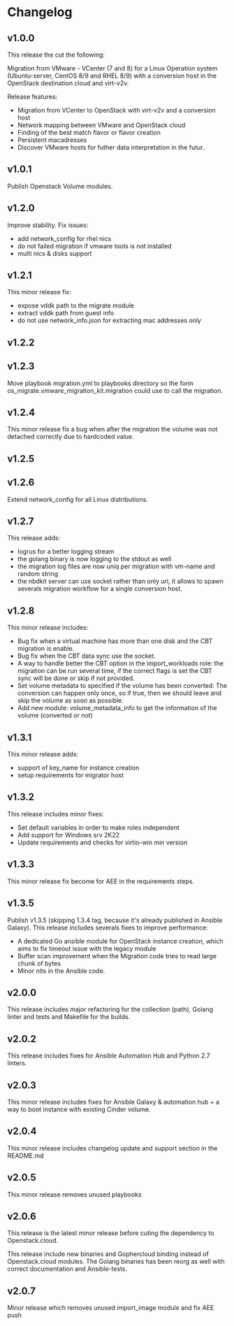 # Changelog

## v1.0.0

This release the cut the following:

Migration from VMware - VCenter (7 and 8) for a Linux Operation system (Ubuntu-server, CentOS 8/9 and RHEL 8/9) with a conversion host in the OpenStack destination cloud and virt-v2v.

Release features:

- Migration from VCenter to OpenStack with virt-v2v and a conversion host
- Network mapping between VMware and OpenStack cloud
- Finding of the best match flavor or flavor creation
- Persistent macadresses
- Discover VMware hosts for futher data interpretation in the futur.

## v1.0.1

Publish Openstack Volume modules.

## v1.2.0

Improve stability.
Fix issues:

- add network_config for rhel nics
- do not failed migration if vmware tools is not installed
- multi nics & disks support

## v1.2.1

This minor release fix:

- expose vddk path to the migrate module
- extract vddk path from guest info
- do not use network_info.json for extracting mac addresses only

## v1.2.2

## v1.2.3

Move playbook migration.yml to playbooks directory so the form os_migrate.vmware_migration_kit.migration could use to call the migration.

## v1.2.4

This minor release fix a bug when after the migration the volume was not detached correctly due to hardcoded value.

## v1.2.5

## v1.2.6

Extend network_config for all Linux distributions.

## v1.2.7

This release adds:

- logrus for a better logging stream
- the golang binary is now logging to the stdout as well
- the migration log files are now uniq per migration with vm-name and random string
- the nbdkit server can use socket rather than only uri, it allows to spawn severals migration workflow for a single conversion host.

## v1.2.8

This minor release includes:

- Bug fix when a virtual machine has more than one disk and the CBT migration is enable.
- Bug fix when the CBT data sync use the socket.
- A way to handle better the CBT option in the import_workloads role: the migration can be run several time, if the correct flags is set the CBT sync will be done or skip if not provided.
- Set volume metadata to specified if the volume has been converted: The conversion can happen only once, so if true, then we should leave and skip the volume as soon as possible.
- Add new module: volume_metadata_info to get the information of the volume (converted or not)

## v1.3.1

This minor release adds:

- support of key_name for instance creation
- setup requirements for migrator host

## v1.3.2

This release includes minor fixes:

- Set default variables in order to make roles independent
- Add support for Windows srv 2K22
- Update requirements and checks for virtio-win min version

## v1.3.3

This minor release fix become for AEE in the requirements steps.

## v1.3.5

Publish v1.3.5 (skipping 1.3.4 tag, because it's already published in Ansible Galaxy).
This release includes severals fixes to improve performance:

- A dedicated Go ansible module for OpenStack instance creation, which aims to fix timeout issue with the legacy module
- Buffer scan improvement when the Migration code tries to read large chunk of bytes
- Minor nits in the Ansible code.

## v2.0.0

This release includes major refactoring for the collection (path), Golang linter and tests and Makefile for the builds.

## v2.0.2

This release includes fixes for Ansible Automation Hub and Python 2.7 linters.

## v2.0.3

This minor release includes fixes for Ansible Galaxy & automation hub + a way to boot instance with existing Cinder volume.

## v2.0.4

This minor release includes changelog update and support section in the README.md

## v2.0.5

This minor release removes unused playbooks

## v2.0.6

This release is the latest minor release before cuting the dependency to Openstack.cloud.

This release include new binaries and Gophercloud binding instead of Openstack.cloud modules.
The Golang binaries has been reorg as well with correct documentation and Ansible-tests.

## v2.0.7

Minor release which removes unused import_image module and fix AEE push

